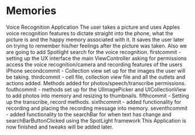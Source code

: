 # Memories
Voice Recognition Application The user takes a picture and uses Apples voice recognition features to dictate straight into the 
phone, what the picture is and the happy memory associated with it. It saves the user later on trying to remember his/her feelings after
the picture was taken. Also we are going to add Spotlight search for the voice recognition.
firstcommit - setting up the UX interface the main ViewController asking for permissions access the voice recognition/camera and recording 
features of the users iPhone
secondcommit - Collection view set up for the images the user will be taking.
thirdcommit - cell file, collection view file and all the outlets and actions added. Methods added for photos/speech/transcribe permissions.
fouthcommit - methods set up for the UIImagePicker and UICollectionView to add photos into memory and resizing to thumbnails.
fifthcommit - Setting up the transcribe, record methods. 
sixthcommit - added functionality for recording and placing the recording message into memory. 
seventhcommit - added functionality to the searchBar for when text has change and searchBarButtonClicked using the SpotLight framework
This Application is now finished and tweaks will be added later.


